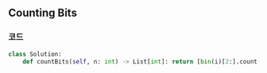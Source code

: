 ## Counting Bits


### 코드

```python
class Solution:
    def countBits(self, n: int) -> List[int]: return [bin(i)[2:].count('1') for i in range(n+1)]
```
